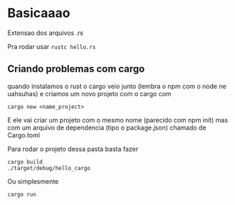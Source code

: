 # Basicaaao

Extensao dos arquivos .rs

Pra rodar usar `rustc hello.rs`

## Criando problemas com cargo

quando instalamos o rust o cargo veio junto (lembra o npm com o node ne uahsuhas) e criamos um novo projeto com o cargo com

```cli
cargo new <name_project>
```

E ele vai criar um projeto com o mesmo nome (parecido com npm init) mas com um arquivo de dependencia (tipo o package.json) chamado de Cargo.toml

Para rodar o projeto dessa pasta basta fazer

```cli
cargo build
./target/debug/hello_cargo
```

Ou simplesmente 

```cli
cargo run
```
